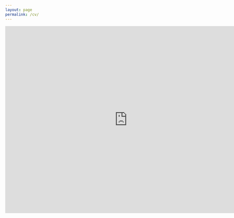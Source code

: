 ```yaml
---
layout: page
permalink: /cv/
---
```


<embed src="https://drive.google.com/viewerng/
viewer?embedded=true&url=http://courtneyannjimenez.github.io/docs/CV_Jimenez.pdf" width="780" height="600">
